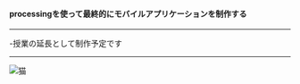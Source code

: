 ﻿#### processingを使って最終的にモバイルアプリケーションを制作する

***

-授業の延長として制作予定です

***

![猫](http://imgcc.naver.jp/kaze/mission_anm/USER/20170512/48/4316378/0/500x300x670041bdc3d6b41cfc911d94.gif)
